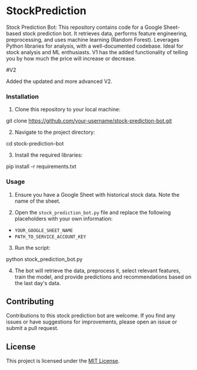 # StockPrediction
Stock Prediction Bot: This repository contains code for a Google Sheet-based stock prediction bot. It retrieves data, performs feature engineering, preprocessing, and uses machine learning (Random Forest). Leverages Python libraries for analysis, with a well-documented codebase. Ideal for stock analysis and ML enthusiasts. V1 has the added functionality of telling you by how much the price will increase or decrease. 

#V2

Added the updated and more advanced V2.

### Installation

1. Clone this repository to your local machine:

git clone https://github.com/your-username/stock-prediction-bot.git

2. Navigate to the project directory:

cd stock-prediction-bot

3. Install the required libraries:

pip install -r requirements.txt


### Usage

1. Ensure you have a Google Sheet with historical stock data. Note the name of the sheet.

2. Open the `stock_prediction_bot.py` file and replace the following placeholders with your own information:

- `YOUR_GOOGLE_SHEET_NAME`
- `PATH_TO_SERVICE_ACCOUNT_KEY`

3. Run the script:

python stock_prediction_bot.py


4. The bot will retrieve the data, preprocess it, select relevant features, train the model, and provide predictions and recommendations based on the last day's data.

## Contributing

Contributions to this stock prediction bot are welcome. If you find any issues or have suggestions for improvements, please open an issue or submit a pull request.

## License

This project is licensed under the [MIT License](LICENSE).
